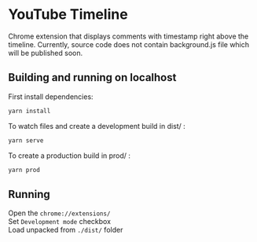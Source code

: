 # YouTube Timeline

Chrome extension that displays comments with timestamp right above the timeline.
Currently, source code does not contain background.js file which will be published soon.



## Building and running on localhost

First install dependencies:

```sh
yarn install
```

To watch files and create a development build in dist/ :

```sh
yarn serve
```

To create a production build in prod/ :

```sh
yarn prod
```

## Running

Open the `chrome://extensions/` \
Set `Development mode` checkbox  \
Load unpacked from `./dist/` folder

